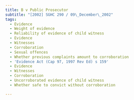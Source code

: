 ```yaml
---
title: B v Public Prosecutor
subtitle: "[2002] SGHC 290 / 09\_December\_2002"
tags:
  - Evidence
  - Weight of evidence
  - Reliability of evidence of child witness
  - Evidence
  - Witnesses
  - Corroboration
  - Sexual offences
  - Whether previous complaints amount to corroboration
  - 'Evidence Act (Cap 97, 1997 Rev Ed) s 159'
  - Evidence
  - Witnesses
  - Corroboration
  - Uncorroborated evidence of child witness
  - Whether safe to convict without corroboration

---
```


